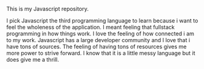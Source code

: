 This is my Javascript repository.

I pick Javascript the third programming language to learn
because i want to feel the wholeness of the application.
I meant feeling that fullstack programming in how things work.
I love the feeling of how connected i am to my work.
Javascript has a large developer community and I love that i have tons of sources.
The feeling of having tons of resources gives me more power to strive forward.
I know that it is a little messy language but it does give me a thrill.

